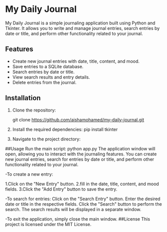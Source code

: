 # My Daily Journal

My Daily Journal is a simple journaling application built using Python and Tkinter. It allows you to write and manage journal entries, search entries by date or title, and perform other functionality related to your journal.

## Features

- Create new journal entries with date, title, content, and mood.
- Save entries to a SQLite database.
- Search entries by date or title.
- View search results and entry details.
- Delete entries from the journal.

## Installation

1. Clone the repository:


   git clone https://github.com/aishamohamed/my-daily-journal.git
2. Install the required dependencies:
   pip install tkinter
3. Navigate to the project directory:

##Usage
Run the main script:
   python app.py
The application window will open, allowing you to interact with the journaling features. You can create new journal entries, search for entries by date or title, and perform other functionality related to your journal.

-To create a new entry:

1.Click on the "New Entry" button.
2.fill in the date, title, content, and mood fields.
3.Click the "Add Entry" button to save the entry.

-To search for entries:
Click on the "Search Entry" button.
Enter the desired date or title in the respective fields.
Click the "Search" button to perform the search.
The search results will be displayed in a separate window.

-To exit the application, simply close the main window.
##License
This project is licensed under the MIT License.
